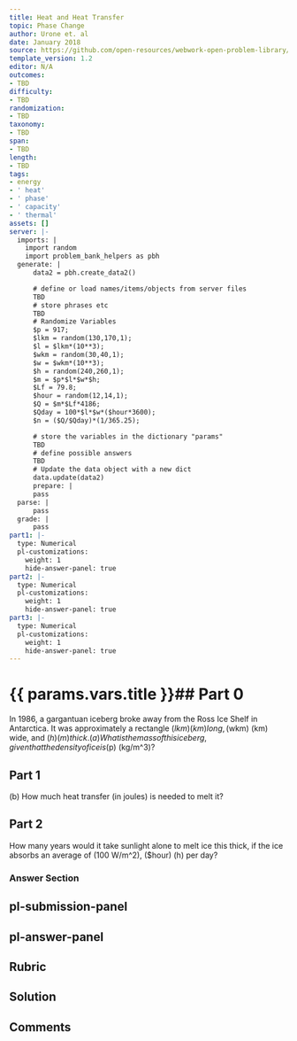 ```yaml
---
title: Heat and Heat Transfer
topic: Phase Change
author: Urone et. al
date: January 2018
source: https://github.com/open-resources/webwork-open-problem-library/tree/master/Contrib/BrockPhysics/College_Physics_Urone/14.Heat_and_Heat_Transfer/14-03.Phase_Change/NU_U17_14_03_008.pg
template_version: 1.2
editor: N/A
outcomes:
- TBD
difficulty:
- TBD
randomization:
- TBD
taxonomy:
- TBD
span:
- TBD
length:
- TBD
tags:
- energy
- ' heat'
- ' phase'
- ' capacity'
- ' thermal'
assets: []
server: |-
  imports: |
    import random
    import problem_bank_helpers as pbh
  generate: |
      data2 = pbh.create_data2()

      # define or load names/items/objects from server files
      TBD
      # store phrases etc
      TBD
      # Randomize Variables
      $p = 917;
      $lkm = random(130,170,1);
      $l = $lkm*(10**3);
      $wkm = random(30,40,1);
      $w = $wkm*(10**3);
      $h = random(240,260,1);
      $m = $p*$l*$w*$h;
      $Lf = 79.8;
      $hour = random(12,14,1);
      $Q = $m*$Lf*4186;
      $Qday = 100*$l*$w*($hour*3600);
      $n = ($Q/$Qday)*(1/365.25);

      # store the variables in the dictionary "params"
      TBD
      # define possible answers
      TBD
      # Update the data object with a new dict
      data.update(data2)
      prepare: |
      pass
  parse: |
      pass
  grade: |
      pass
part1: |-
  type: Numerical
  pl-customizations:
    weight: 1
    hide-answer-panel: true
part2: |-
  type: Numerical
  pl-customizations:
    weight: 1
    hide-answer-panel: true
part3: |-
  type: Numerical
  pl-customizations:
    weight: 1
    hide-answer-panel: true
---
```


# {{ params.vars.title }}## Part 0 
In 1986, a gargantuan iceberg broke away from the Ross Ice Shelf in Antarctica. It was approximately a rectangle ($lkm) (km) long, ($wkm) (km) wide, and ($h) (m) thick. (a) What is the mass of this iceberg, given that the density of ice is ($p) (kg/m^3)? 
## Part 1 
(b) How much heat transfer (in joules) is needed to melt it? 
## Part 2 
How many years would it take sunlight alone to melt ice this thick, if the ice absorbs an average of (100 W/m^2), ($hour)  (h) per day? 


### Answer Section 


## pl-submission-panel 


## pl-answer-panel 


## Rubric 


## Solution 


## Comments 


